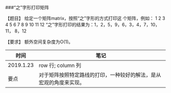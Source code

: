 ###“之”字形打印矩阵


【题目】 给定一个矩阵matrix，按照“之”字形的方式打印这
个矩阵，例如： 1 2 3 4 5 6 7 8 9 10 11 12
“之”字形打印的结果为：1，2，5，9，6，3，4，7，10，11，
8，12


【要求】 额外空间复杂度为O(1)。

| 时间 | 笔记 |
|---|---|
|2019.1.23|row 行; column 列|
|要点|对于矩阵按照特定路线的打印，一种较好的解法，是从宏观的角度来实现。|